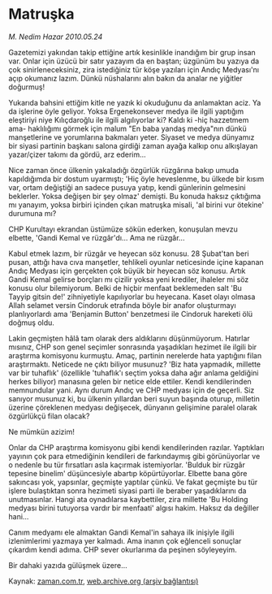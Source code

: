 # Matruşka

*M. Nedim Hazar 2010.05.24*

<td class="columnist-detail">
<p>Gazetemizi yakından takip ettiğine artık kesinlikle inandığım bir grup insan var. Onlar için üzücü bir satır yazayım da en baştan; üzgünüm bu yazıya da çok sinirleneceksiniz, zira istediğiniz tür köşe yazıları için Andıç Medyası'nı açıp okumanız lazım. Dünkü nüshalarını alın bakın da analar ne yiğitler doğurmuş!</p>
<p>
<div id="haberMetinDiv">
<p>Yukarıda bahsini ettiğim kitle ne yazık ki okuduğunu da anlamaktan aciz. Ya da işlerine öyle geliyor. Yoksa Ergenekonsever medya ile ilgili yaptığım eleştiriyi niye Kılıçdaroğlu ile ilgili algılıyorlar ki? Kaldı ki -hiç hazzetmem ama- haklılığımı görmek için malum "En baba yandaş medya"nın dünkü manşetlerine ve yorumlarına bakmaları yeter. Siyaset ve medya dünyamız bir siyasi partinin başkanı salona girdiği zaman ayağa kalkıp onu alkışlayan yazar/çizer takımı da gördü, arz ederim...
<p>Nice zaman önce ülkenin yakaladığı özgürlük rüzgârına bakıp umuda kapıldığımda bir dostum uyarmıştı; 'Hiç öyle heveslenme, bu ülkede bir kısım var, ortam değiştiği an sadece pusuya yatıp, kendi günlerinin gelmesini beklerler. Yoksa değişen bir şey olmaz' demişti. Bu konuda haksız çıktığıma mı yanayım, yoksa birbiri içinden çıkan matruşka misali, 'al birini vur ötekine' durumuna mı?
<p>CHP Kurultayı ekrandan üstümüze sökün ederken, konuşulan mevzu elbette, 'Gandi Kemal ve rüzgâr'dı... Ama ne rüzgâr...
<p>Kabul etmek lazım, bir rüzgâr ve heyecan söz konusu. 28 Şubat'tan beri pusan, attığı hava cıva manşetler, tehlikeli oyunlar neticesinde içine kapanan Andıç Medyası için gerçekten çok büyük bir heyecan söz konusu. Artık Gandi Kemal gelirse borçları mı çizilir yoksa yeni krediler, ihaleler mi söz konusu olur bilemiyorum. Belki de hiçbir menfaat beklemeden salt 'Bu Tayyip gitsin de!' zihniyetiyle kapılıyorlar bu heyecana. Kaset olayı olmasa Allah selamet versin Cindoruk etrafında böyle bir anafor oluşturmayı planlıyorlardı ama 'Benjamin Button' benzetmesi ile Cindoruk hareketi ölü doğmuş oldu.
<p>Lakin geçmişten hâlâ tam olarak ders aldıklarını düşünmüyorum. Hatırlar mısınız, CHP son genel seçimler sonrasında yaşadıkları hezimet ile ilgili bir araştırma komisyonu kurmuştu. Amaç, partinin nerelerde hata yaptığını filan araştırmaktı. Neticede ne çıktı biliyor musunuz? 'Biz hata yapmadık, millette var bir tuhaflık' (özellikle 'tuhaflık'ı seçtim yoksa daha ağır anlama geldiğini herkes biliyor) manasına gelen bir netice elde ettiler. Kendi kendilerinden memnundular yani. Aynı durum Andıç ve CHP medyası için de geçerli. Siz sanıyor musunuz ki, bu ülkenin yıllardan beri suyun başında oturup, milletin üzerine çöreklenen medyası değişecek, dünyanın gelişimine paralel olarak özgürlükçü filan olacak?
<p>Ne mümkün azizim!
<p>Onlar da CHP araştırma komisyonu gibi kendi kendilerinden razılar. Yaptıkları yayının çok para etmediğinin kendileri de farkındaymış gibi görünüyorlar ve o nedenle bu tür fırsatları asla kaçırmak istemiyorlar. 'Bulduk bir rüzgâr tepesine binelim' düşüncesiyle abartıp köpürtüyorlar. Elbette bana göre sakıncası yok, yapsınlar, geçmişte yaptılar çünkü. Ve fakat geçmişte bu tür işlere bulaştıktan sonra hezimeti siyasi parti ile beraber yaşadıklarını da unutmasınlar. Hangi ata oynadılarsa kaybettiler, zira millette 'Bu Holding medyası birini tutuyorsa vardır bir menfaati' algısı hakim. Haksız da değiller hani...
<p>Canım medyamı ele almaktan Gandi Kemal'in sahaya ilk inişiyle ilgili izlenimlerimi yazmaya yer kalmadı. Ama inanın çok eğlenceli sonuçlar çıkardım kendi adıma. CHP sever okurlarıma da peşinen söyleyeyim.
<p>Bir dahaki yazıda gülüşmek üzere... </p></p></p></p></p></p></p></p></p></div>
</p>
<a href="http://web.archive.org/web/20110107005227/mailto:n.hazar@zaman.com.tr">
</a></td>

Kaynak: [zaman.com.tr](http://zaman.com.tr/yazar.do?yazino=987360), [web.archive.org (arşiv bağlantısı)](http://web.archive.org/web/20110107005227/http://www.zaman.com.tr/yazar.do?yazino=987360)
